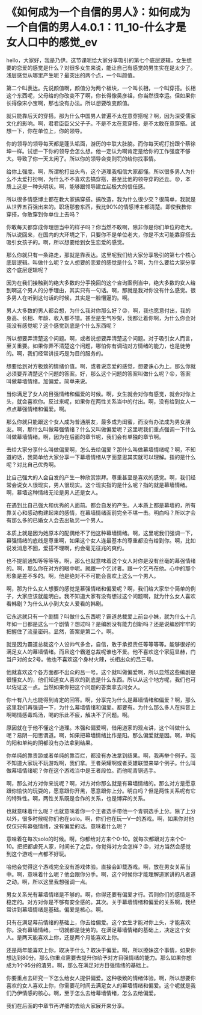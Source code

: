 # 《如何成为一个自信的男人》：如何成为一个自信的男人4.0.1：11_10-什么才是女人口中的感觉_ev

hello，大家好，我是乃伊。这节课呢给大家分享吸引的第七个底层逻辑，女生想要的恋爱的感觉是什么？对很多女生来说，能让自己有感觉的男生实在是太少了。浅层感觉从哪里产生呢？最突出的两个点，一个叫颜值。

第二个叫表达。先说颜值啊，颜值分为两个板块，一个叫长相，一个叫穿搭。长相这个东西呢，父母给的你改变不了啊，你长得像吴彦祖，你当然很幸运。但如果你长得像宋小宝啊，那也没有办法。所以想要改变颜值。

就只能靠后天的穿搭。那为什么中国男人普遍不太在意穿搭呢？啊，因为深受儒家文化的影响。啊，君君臣臣父父子子。不是不太在意穿搭，是不太敢在意穿搭。试想一下，你在单位上，你的领导。

你的领导的领导每天都是蓬头垢面，游历的中联大肚腩。而你每天呢打扮跟个蔡徐坤一样。试想一下你的领导会怎么想。他一定认为啊肯定是给你的工作强度不够大。导致了你一天太闲了。所以你的领导会变则罚的给你找事情。

给你上强度。啊，所谓枪打出头鸟，这个道理我相信大家都懂。所以很多男人为什么不太爱打扮啊，为什么不不喜欢去搞穿搭，甚至比他的领导穿的还丑。😡，本质上这是一种头明状。啊，能够跟领导建立起极大的信任感。

所以很多情感博主都在教大家搞穿搭。搞改造，我为什么很少交？很简单，我就是从世界五百强出来的。职场那套东西，我比90%的情感博主都清楚。即使我教你穿搭，你敢穿到你单位上去吗？

你敢每天都穿成你理想当中的样子吗？你当然不敢啊，除非你是你们单位的老大。所以说回来，在国内的大环境之下，只要你不是单位老大，你是不太可能靠穿搭去吸引女孩子的。啊，所以想要给到女生恋爱的感觉。

那么你就只有一条路走，那就是靠表达。这里呢我们给大家分享吸引的第七个核心底层逻辑。叫做什么呢？女人想要的恋爱的感觉是什么？啊，为什么要给大家分享这个底层逻辑呢？

因为在我们接触到的绝大多数的分手挽回的这个咨询案例当中，绝大多数的女人给到啊这个男人的分手理由，其实只有一句话。啊，那就是我对你没有什么感觉。很多男人在听到这句话的时候，其实是一脸懵逼的。啊。

男人大多数的男人都会想，为什么我对你那么好？😡，啊，我也愿意付出，我的身高、长相、年龄、收入都不错。甚至是生气吵架，我都让着你啊，为什么你会对我没有感觉呢？这个感觉到底是个什么东西呢？

所以想要弄清楚这个问题。啊，或者说想要弄清楚这个问题。对于吸引女人而言，至关重要。如果你弄不清楚这个问题，哪怕你有调动对方情绪的能力，也是徒劳的。啊，我们经常讲技巧是为目的服务的。

想要给到对方极致的情绪价值。啊，或者说恋爱的感觉，想要诛心为上。那么你就必须要弄清楚这个问题的答案。好，那么这个问题的答案叫做什么呢？😡，答案叫做幕墙情绪。加偏爱。简单来说。

当你满足了女人的目强情绪和偏爱的时候。啊，女生就会对你有感觉，就会对你上头，就会喜欢你。反过来呢，如果你在两性关系当中的付出。啊，没有给到女人一点点幕强情绪和偏爱。啊。

那么你就只能跟这个女人成为普通朋友，最多成为闺蜜，而没有办法成为男女朋友。啊，那什么叫做幕强情绪？什么又叫做偏爱呢？这里呢我们重点强调一下什么叫做幕墙情绪。啊，因为在后面的章节呢，我们会有单独的章节啊。

去给大家分享什么叫做偏爱啊，怎么去给偏爱？那什么叫做幕墙情绪呢？啊，不知道的话，我简单给大家分享一下幕墙情绪从字面意思其实就可以理解。指的是什么呢？对比自己优秀啊。

比自己强大的人会自发的产生一种欣赏崇拜。尊重甚至是喜欢的感觉。啊，我们经常会说女人很现实，男人很现实。这个现实指的是什么呢？指的就是幕墙情绪。啊，慕墙这种情绪无论是男人还是女人。

在遇到比自己强大和优秀的人面前。都会自发的产生。人本质上都是幕墙的，所有靠关心和感动构建起来的感情，在幕墙情绪面前完全不堪一击。明白吗？所以才会有那么多的已婚女人会去出轨另一个男人。

本质上就是因为她原本的配偶给不了他这种幕墙情绪。啊，这里呢我们强调一下，幕强情绪的底线是尊重啊，如果这个女人连最基本的尊重都没有给到你。啊，比如说发消息不回，爱搭不理啊，约会毫无征兆的爽约。

也不提前通知等等等等。啊，那么也就意味着这个女人对你是没有丝毫的幕强情绪的。啊，那么你在对方的眼中呢。就跟一个乞讨者。跟一个乞丐在他。心中的那个形象是差不多的。啊，他是绝对不不可能会喜欢上这么一个男人。

啊，那为什么女人想要的感觉是慕强情绪和偏爱呢？啊，我们给大家举个简单的例子，大家应该就能明白。我不知道大家有没有想过这个问题啊，就为什么女人喜欢看韩剧？为什么从小到大女人爱看的韩剧。

它永远就只有一个剧情？叫做什么东西呢？霸道总裁爱上前台小妹，就为什么十几年如一日都是这么一个剧情？想过吗？是编剧没有能力创新吗？还是说编剧牢牢的把握住了流量密码。显然，答案是第二个。啊。

就是因为霸道总裁这个人设帅气多金，自信，敢于承担责任等等等等。能够很好的满足女人的幕墙情绪。而且这个霸道总裁呢谁也不爱。他不喜欢这个家庭显赫，门当户对的女2号。他也不喜欢这个身材火辣，长相出众的吕三号。

他就喜欢这个各方面都不出众的吕一号。这个就叫做偏爱啊，所以显然这些编剧是很懂女人的，他们知道女人喜欢的到底是什么东西。所以从这个地方呢，我们也可以佐证这一点。当然如果你把这个问题的答案拿去问女人。

你十有八九也能得到肯定的回答。啊，分享完为什么是幕墙情绪和偏爱？啊，那么这里我们再强调一下，为什么幕墙情绪和偏爱。都要有。为什么那么多人在抖音上啊喝情感毒鸡汤，喝的乐此不疲，解决不了问题。啊。

原因就在于他不懂这个道理。木强和偏爱啊，借用道家的观点讲，这个叫做什么呢？易阴一阳思谓道。啊，如果把幕墙情绪比作是阳。那么偏爱就是因。啊，单纯的阳和单纯的阴都没有办法拿到结果。

你单纯的靠贵舔或者单纯的靠百烂，都没有办法拿到结果。啊，我再举个例子。我不知道大家玩不玩游戏啊，我们拿。王者荣耀啊或者英雄联盟来举个例子。什么叫做幕墙情绪呢？你在这个游戏当中是王者段位。而他呢青铜选手。

啊，那么对方对你来说呢？啊，对方对你那么就是有幕墙情绪的。那么对方是愿意跟你愉快的玩耍的，愿意跟你开黑，愿意跟你上分。明白吗？但是两性关系呢有它的特殊性。啊，两性关系既是合作的关系，也是博弈的关系。

也就意味着什么呢？也就意味着你一个王者选手带他一个青铜选手上分。除了上分以外，很多时候呢你们也在solo。啊，你们也在玩一V一的游戏。啊，如果你对他仅仅只有幕强情绪，没有偏爱的话。意味着什么呢？

意味着在每次solo的时候。啊，你都给对方来个0-10。就每次都跟对方来个0-10。把把都虐死人家，时间长了之后，你觉得对方会怎样？😡，对方当然会感觉到这个游戏一点都不好玩。

哈他会觉得这个游戏完全没有游戏体验。直接会卸载游戏。啊，放在男女关系当中。啊，意味着什么呢？他会跟你分手。啊，这个时候你才能理解道家讲的凡者道之动。啊，所以这里我想强调一点。

男女关系光有幕墙情绪是不够的。啊，你得还要有偏爱才行。否则你们的感情是不稳定的。对方对你是不够有安全感的。其次。关于幕墙情绪和偏爱的关系啊，我经常讲到幕墙情绪是基础。偏爱是核心。啊。

只有在满足幕前情绪的基础上，你去给偏爱。这个女生才能对你上头，才能喜欢你。没有幕墙情绪。一切就都是徒劳的。在满足幕墙情绪的基础上，决定这个女人。是两天能喜欢上你，还是两个月能喜欢上你。

还是两年能喜欢上你，取决于什么？取决于偏爱。啊，所以撩妹这个事情，如果你想达到80分。那么你重点需要去提升你给予对方目强情绪的能力。那么如果你想成为1个95分的渣男。啊，那么在满足对方目强情绪的基础上。

你要重点去研究一下怎么给女人提供偏爱。这种极致的情绪体验。啊，所以想要你喜欢的女人喜欢上你，你需要花时间去满足女人的幕墙情绪和偏爱。这个呢就是我们乃伊情感的核心。啊，至于怎么去给幕墙情绪，怎么去给偏爱。

我们在后面的中章节再详细的去给大家展开来分享。